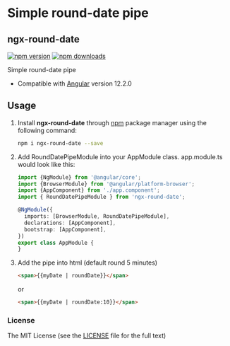 # Simple round-date pipe

## ngx-round-date

[![npm version](https://badge.fury.io/js/ngx-round-date.svg)](http://badge.fury.io/js/ngx-round-date)
[![npm downloads](https://img.shields.io/npm/dm/ngx-round-date.svg)](https://npmjs.org/ngx-round-date)

Simple round-date pipe

- Compatible with [Angular](https://angular.io/) version 12.2.0


## Usage

1. Install **ngx-round-date** through [npm](https://www.npmjs.com/package/ngx-round-date) package manager using the following command:

    ```bash
    npm i ngx-round-date --save
    ```

2. Add RoundDatePipeModule into your AppModule class. app.module.ts would look like this:

    ```typescript
    import {NgModule} from '@angular/core';
    import {BrowserModule} from '@angular/platform-browser';
    import {AppComponent} from './app.component';
    import { RoundDatePipeModule } from 'ngx-round-date';

    @NgModule({
      imports: [BrowserModule, RoundDatePipeModule],
      declarations: [AppComponent],
      bootstrap: [AppComponent],
    })
    export class AppModule {
    }
    ```
    
3. Add the pipe into html (default round 5 minutes)

    ```html
    <span>{{myDate | roundDate}}</span>
    ```  
    or
    ```html
    <span>{{myDate | roundDate:10}}</span>
    ```  

### License

The MIT License (see the [LICENSE](https://github.com/danyolgiax/ngx-round-date/blob/main/LICENCE) file for the full text)